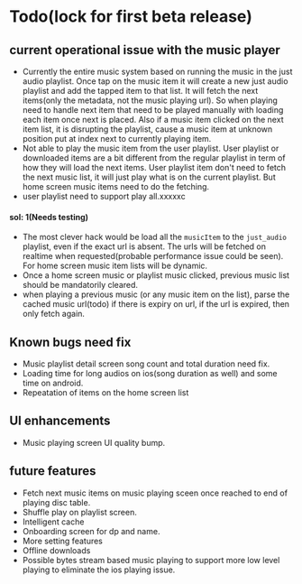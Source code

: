 # Todo(lock for first beta release)

## current operational issue with the music player
* Currently the entire music system based on running the music in the just audio playlist. Once tap on the music item it will create a new just audio playlist and add the tapped item to that list. It will fetch the next items(only the metadata, not the music playing url). So when playing need to handle next item that need to be played manually with loading each item once next is placed. Also if a music item clicked on the next item list, it is disrupting the playlist, cause a music item at unknown position
put at index next to currently playing item.
* Not able to play the music item from the user playlist. User playlist or downloaded items are a bit different from the regular playlist in term of how they will load the next items. User playlist item don't need to fetch the next music list, it will just play what is on the current playlist. But home screen music items need to do the fetching.
* user playlist need to support play all.xxxxxc 

#### sol: 1(Needs testing)
* The most clever hack would be load all the `musicItem` to the `just_audio` playlist, even if the exact url is absent. The urls will be fetched on realtime when requested(probable performance issue could be seen). For home screen music item lists will be dynamic.
* Once a home screen music or playlist music clicked, previous music list should be mandatorily cleared.
* when playing a previous music (or any music item on the list), parse the cached music url(todo) if there is expiry on url, if the url is expired, then only fetch again.


## Known bugs need fix
* Music playlist detail screen song count and total duration need fix.
* Loading time for long audios on ios(song duration as well) and some time on android.
* Repeatation of items on the home screen list

## UI enhancements
* Music playing screen UI quality bump.

## future features
* Fetch next music items on music playing sceen once reached to end of playing disc table.
* Shuffle play on playlist screen.
* Intelligent cache
* Onboarding screen for dp and name.
* More setting features 
* Offline downloads
* Possible bytes stream based music playing to support more low level playing to eliminate the ios playing issue.
